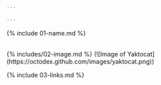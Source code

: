 ```yaml
---

---
```

{% include 01-name.md %}

<br>
 {% includes/02-image.md %}
(![Image of Yaktocat](https://octodex.github.com/images/yaktocat.png)) 


<br>

  {% include 03-links.md %}
